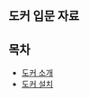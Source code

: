 ## 도커 입문 자료

## 목차
* [도커 소개](https://github.com/spiders22v/TIL/blob/main/docker/01_Basics.md)
* [도커 설치](https://github.com/spiders22v/TIL/blob/main/docker/02_Install.md)